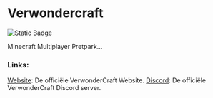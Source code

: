 # Verwondercraft
<img alt="Static Badge" src="https://img.shields.io/badge/Paper-1.20.4-greem">

Minecraft Multiplayer Pretpark...

<h3 tabindex="-1" class="heading-element" dir="auto">Links:</h3>

<a href="https://verwondercraft.nl" rel="nofollow">Website</a>: De officiële VerwonderCraft Website.
<a href="https://discord.gg/byusaGntKV" rel="nofollow">Discord</a>: De officiële VerwonderCraft Discord server.
